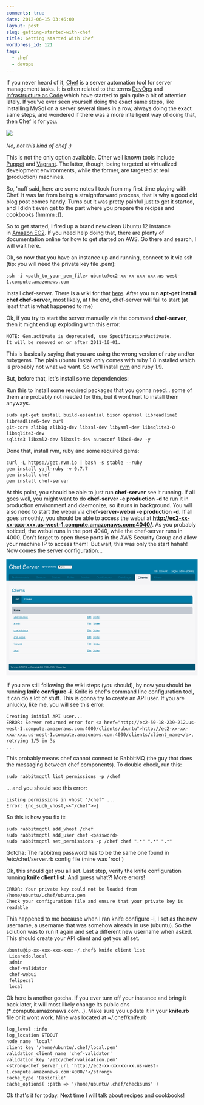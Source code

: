 ```yaml
---
comments: true
date: 2012-06-15 03:46:00
layout: post
slug: getting-started-with-chef
title: Getting started with Chef
wordpress_id: 121
tags:
  - chef
  - devops
---
```


If you never heard of it, [Chef](http://www.opscode.com/chef/) is a server automation tool for server management tasks. It is often related to the terms [DevOps](http://en.wikipedia.org/wiki/DevOps) and [Infrastructure as Code](http://blog.carlossanchez.eu/2012/03/13/infrastructure-as-code/) which have started to gain quite a bit of attention lately. If you've ever seen yourself doing the exact same steps, like installing MySql on a server several times in a row, always doing the exact same steps, and wondered if there was a more intelligent way of doing that, then Chef is for you.

![](http://www.rit.edu/news/lib/filelib/200708/new_chef.jpg)

_No, not this kind of chef :)_

This is not the only option available. Other well known tools include [Puppet](http://puppetlabs.com/) and [Vagrant](http://vagrantup.com/). The latter, though, being targeted at virtualized development environments, while the former, are targeted at real (production) machines.

So, 'nuff said, here are some notes I took from my first time playing with Chef. It was far from being a straightforward process, that is why a good old blog post comes handy. Turns out it was pretty painful just to get it started, and I didn't even get to the part where you prepare the recipes and cookbooks (hmmm :)).

So to get started, I fired up a brand new clean Ubuntu 12 instance in [Amazon EC2](https://console.aws.amazon.com/ec2/home). If you need help doing that, there are plenty of documentation online for how to get started on AWS. Go there and search, I will wait here.

Ok, so now that you have an instance up and running, connect to it via ssh (tip: you will need the private key file .pem):

    ssh -i <path_to_your_pem_file> ubuntu@ec2-xx-xx-xxx-xxx.us-west-1.compute.amazonaws.com

Install chef-server. There is a wiki for that [here](http://wiki.opscode.com/display/chef/Installing+Chef+Server+on+Debian+or+Ubuntu+using+Packages). After you run **apt-get install chef chef-server**, most likely, at t he end, chef-server will fail to start (at least that is what happened to me)

Ok, if you try to start the server manually via the command **chef-server**, then it might end up exploding with this error:

    NOTE: Gem.activate is deprecated, use Specification#activate. 
    It will be removed on or after 2011-10-01.

This is basically saying that you are using the wrong version of ruby and/or rubygems. The plain ubuntu install only comes with ruby 1.8 installed which is probably not what we want. So we'll install [rvm](https://rvm.io//) and ruby 1.9.

But, before that, let's install some dependencies:

Run this to install some required packages that you gonna need... some of them are probably not needed for this, but it wont hurt to install them anyways.

    sudo apt-get install build-essential bison openssl libreadline6 libreadline6-dev curl 
    git-core zlib1g zlib1g-dev libssl-dev libyaml-dev libsqlite3-0 libsqlite3-dev 
    sqlite3 libxml2-dev libxslt-dev autoconf libc6-dev -y

Done that, install rvm, ruby and some required gems:

    curl -L https://get.rvm.io | bash -s stable --ruby
    gem install yajl-ruby -v 0.7.7
    gem install chef
    gem install chef-server

At this point, you should be able to just run **chef-server** see it running. If all goes well, you might want to do **chef-server -e production -d** to run it in production environment and daemonize, so it runs in background. You will also need to start the webui via **chef-server-webui** **-e production -d.** If all goes smoothly, you should be able to access the webui at **http://ec2-xx-xx-xxx-xxx.us-west-1.compute.amazonaws.com:4040/**. As you probably noticed, the webui runs in the port 4040, while the chef-server runs in 4000. Don't forget to open these ports in the AWS Security Group and allow your machine IP to access them!  But wait, this was only the start hahah! Now comes the server configuration...

[![](/images/2012/06/Screen-Shot-2012-06-14-at-11.43.09-PM.png)](/images/2012/06/Screen-Shot-2012-06-14-at-11.43.09-PM.png)

If you are still following the wiki steps (you should), by now you should be running **knife configure -i**. Knife is chef's command line configuration tool, it can do a lot of stuff. This is gonna try to create an API user. If you are unlucky, like me, you will see this error:

    Creating initial API user...
    ERROR: Server returned error for <a href="http://ec2-50-18-239-212.us-west-1.compute.amazonaws.com:4000/clients/ubuntu">http://ec2-xx-xx-xxx-xxx.us-west-1.compute.amazonaws.com:4000/clients/client_name</a>, retrying 1/5 in 3s
    ...

This probably means chef cannot connect to RabbitMQ (the guy that does the messaging between chef components). To double check, run this:

    sudo rabbitmqctl list_permissions -p /chef

... and you should see this error:

    Listing permissions in vhost "/chef" ...
    Error: {no_such_vhost,<<"/chef">>}

So this is how you fix it:

    sudo rabbitmqctl add_vhost /chef
    sudo rabbitmqctl add_user chef <password>
    sudo rabbitmqctl set_permissions -p /chef chef ".*" ".*" ".*"

Gotcha: The rabbitmq password has to be the same one found in /etc/chef/server.rb config file (mine was 'root')

Ok, this should get you all set. Last step, verify the knife configuration running **knife client list**. And guess what?! More errors!

    ERROR: Your private key could not be loaded from /home/ubuntu/.chef/ubuntu.pem
    Check your configuration file and ensure that your private key is readable

This happened to me because when I ran knife configure -i, I set as the new username, a username that was somehow already in use (ubuntu). So the solution was to run it again and set a different new username when asked. This should create your API client and get you all set.

    ubuntu@ip-xx-xxx-xxx-xxx:~/.chef$ knife client list
     Lixaredo.local
     admin
     chef-validator
     chef-webui
     felipecsl
     local

Ok here is another gotcha. If you ever turn off your instance and bring it back later, it will most likely change its public dns (**\***.compute.amazonaws.com...). Make sure you update it in your **knife.rb** file or it wont work. Mine was located at ~/.chef/knife.rb

    log_level :info
    log_location STDOUT
    node_name 'local'
    client_key '/home/ubuntu/.chef/local.pem'
    validation_client_name 'chef-validator'
    validation_key '/etc/chef/validation.pem'
    <strong>chef_server_url 'http://ec2-xx-xx-xx-xx.us-west-1.compute.amazonaws.com:4000/'</strong>
    cache_type 'BasicFile'
    cache_options( :path => '/home/ubuntu/.chef/checksums' )

Ok that's it for today. Next time I will talk about recipes and cookbooks!

